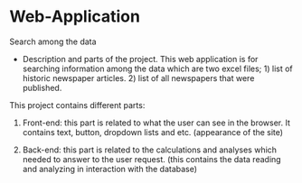 # Web-Application
Search among the data

* Description and parts of the project.
This web application is for searching information among the data which are two excel files; 1) list of historic newspaper articles. 2) list of all newspapers that were published.

This project contains different parts:
1) Front-end: this part is related to what the user can see in the browser. It contains text, button, dropdown lists and etc. (appearance of the site)

2) Back-end: this part is related to the calculations and analyses which needed to answer to the user request. (this contains the data reading and analyzing in interaction with the database)
